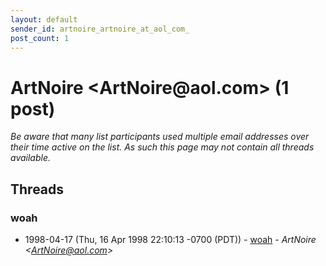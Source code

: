 ```yaml
---
layout: default
sender_id: artnoire_artnoire_at_aol_com_
post_count: 1
---
```


# ArtNoire <ArtNoire<span>@</span>aol.com> (1 post)

_Be aware that many list participants used multiple email addresses over their time active on the list. As such this page may not contain all threads available._

## Threads

### woah
+ 1998-04-17 (Thu, 16 Apr 1998 22:10:13 -0700 (PDT)) - [woah](/archive/1998/04/9b06488c9f605e136c352334edb5647790167782c9bfeaec5da5937f73fdeecb) - _ArtNoire \<ArtNoire@aol.com\>_

